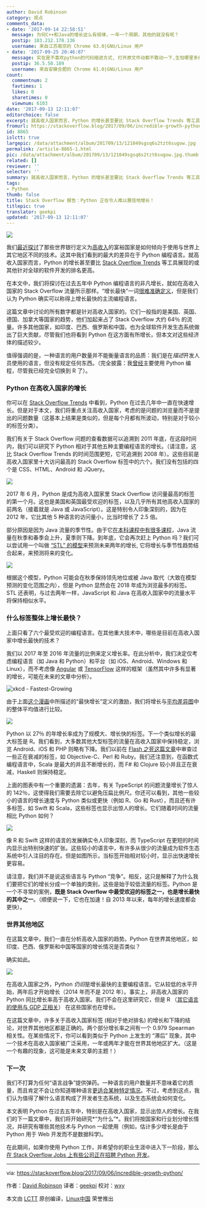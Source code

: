 ```yaml
---
author: David Robinson
category: 观点
comments_data:
- date: '2017-09-14 22:58:51'
  message: 为何C++和Java的增长这么有规律，一年一个周期，其他的就没有呢？
  postip: 183.212.178.136
  username: 来自江苏南京的 Chrome 63.0|GNU/Linux 用户
- date: '2017-09-25 20:46:07'
  message: 实在是不喜欢python的代码缩进方式, 打开原文件动都不敢动一下,生怕哪里多缩进了一点
  postip: 36.5.50.189
  username: 来自安徽合肥的 Chrome 61.0|GNU/Linux 用户
count:
  commentnum: 2
  favtimes: 1
  likes: 0
  sharetimes: 0
  viewnum: 6103
date: '2017-09-13 12:11:07'
editorchoice: false
excerpt: 就高收入国家而言，Python 的增长甚至要比 Stack Overflow Trends 等工具展现的或其他针对全球的软件开发的排名更高。
fromurl: https://stackoverflow.blog/2017/09/06/incredible-growth-python/
id: 8865
islctt: true
largepic: /data/attachment/album/201709/13/121049sgsq6s2tzt6sugow.jpg
permalink: /article-8865-1.html
pic: /data/attachment/album/201709/13/121049sgsq6s2tzt6sugow.jpg.thumb.jpg
related: []
reviewer: ''
selector: ''
summary: 就高收入国家而言，Python 的增长甚至要比 Stack Overflow Trends 等工具展现的或其他针对全球的软件开发的排名更高。
tags:
- Python
thumb: false
title: Stack Overflow 报告：Python 正在令人难以置信地增长！
titlepic: true
translator: geekpi
updated: '2017-09-13 12:11:07'
---
```


![](/data/attachment/album/201709/13/121049sgsq6s2tzt6sugow.jpg)


我们[最近探讨](https://stackoverflow.blog/2017/08/29/tale-two-industries-programming-languages-differ-wealthy-developing-countries/?utm_source=so-owned&utm_medium=blog&utm_campaign=gen-blog&utm_content=blog-link&utm_term=incredible-growth-python)了那些世界银行定义为[高收入](https://en.wikipedia.org/wiki/World_Bank_high-income_economy)的富裕国家是如何倾向于使用与世界上其它地区不同的技术。这其中我们看到的最大的差异在于 Python 编程语言。就高收入国家而言，Python 的增长甚至要比 [Stack Overflow Trends](https://insights.stackoverflow.com/trends?tags=python%2Cjavascript%2Cjava%2Cc%23%2Cphp%2Cc%2B%2B&utm_source=so-owned&utm_medium=blog&utm_campaign=gen-blog&utm_content=blog-link&utm_term=incredible-growth-python) 等工具展现的或其他针对全球的软件开发的排名更高。


在本文中，我们将探讨在过去五年中 Python 编程语言的非凡增长，就如在高收入国家的 Stack Overflow 流量所示那样。“增长最快”一词[很难准确定义](https://xkcd.com/1102/)，但是我们认为 Python 确实可以称得上增长最快的主流编程语言。


这篇文章中讨论的所有数字都是针对高收入国家的。它们一般指的是美国、英国、德国、加拿大等国家的趋势，他们加起来占了 Stack Overflow 大约 64％ 的流量。许多其他国家，如印度、巴西、俄罗斯和中国，也为全球软件开发生态系统做出了巨大贡献，尽管我们也将看到 Python 在这方面有所增长，但本文对这些经济体的描述较少。


值得强调的是，一种语言的用户数量并不能衡量语言的品质：我们是在*描述*开发人员使用的语言，但没有规定任何东西。（完全披露：我[曾经](https://stackoverflow.com/search?tab=newest&q=user%3a712603%20%5bpython%5d)主要使用 Python 编程，尽管我已经完全切换到 R 了）。


### Python 在高收入国家的增长


你可以在 [Stack Overflow Trends](https://insights.stackoverflow.com/trends?tags=python%2Cjavascript%2Cjava%2Cc%23%2Cphp%2Cc%2B%2B&utm_source=so-owned&utm_medium=blog&utm_campaign=gen-blog&utm_content=blog-link&utm_term=incredible-growth-python) 中看到，Python 在过去几年中一直在快速增长。但是对于本文，我们将重点关注高收入国家，考虑的是问题的浏览量而不是提出的问题数量（这基本上结果是类似的，但是每个月都有所波动，特别是对于较小的标签分类）。


我们有关于 Stack Overflow 问题的查看数据可以追溯到 2011 年底，在这段时间内，我们可以研究下 Python 相对于其他五种主要编程语言的增长。（请注意，这比 Stack Overflow Trends 的时间范围更短，它可追溯到 2008 年）。这些目前是高收入国家里十大访问最高的 Stack Overflow 标签中的六个。我们没有包括的四个是 CSS、HTML、Android 和 JQuery。


![](/data/attachment/album/201709/13/121109kcjdmdj1biqid1cm.png)


2017 年 6 月，Python 是成为高收入国家里 Stack Overflow 访问量最高的标签的第一个月。这也是美国和英国最受欢迎的标签，以及几乎所有其他高收入国家的前两名（接着就是 Java 或 JavaScript）。这是特别令人印象深刻的，因为在 2012 年，它比其他 5 种语言的访问量小，比当时增长了 2.5 倍。


部分原因是因为 Java 流量的季节性。由于它[在本科课程中有很多课程](https://stackoverflow.blog/2017/02/15/how-do-students-use-stack-overflow/)，Java 流量在秋季和春季会上升，夏季则下降。到年底，它会再次赶上 Python 吗？我们可以尝试用一个叫做 [“STL” 的模型](http://otexts.org/fpp2/sec-6-stl.html)来预测未来两年的增长, 它将增长与季节性趋势结合起来，来预测将来的变化。


![](/data/attachment/album/201709/13/121110jfyy8xhi10syw5y1.png)


根据这个模型，Python 可能会在秋季保持领先地位或被 Java 取代（大致在模型预测的变化范围之内），但是 Python 显然会在 2018 年成为浏览最多的标签。STL 还表明，与过去两年一样，JavaScript 和 Java 在高收入国家中的流量水平将保持相似水平。


### 什么标签整体上增长最快？


上面只看了六个最受欢迎的编程语言。在其他重大技术中，哪些是目前在高收入国家中增长最快的技术？


我们以 2017 年至 2016 年流量的比例来定义增长率。在此分析中，我们决定仅考虑编程语言（如 Java 和 Python）和平台（如 iOS、Android、Windows 和 Linux），而不考虑像 [Angular](https://stackoverflow.com/questions/tagged/angular) 或 [TensorFlow](https://stackoverflow.com/questions/tagged/tensorflow) 这样的框架（虽然其中许多有显著的增长，可能在未来的文章中分析）。


![xkcd - Fastest-Growing ](/data/attachment/album/201709/13/121115q15lhnh21n1s7gs1.png)


由于上面[这个漫画](https://xkcd.com/1102/)中所描述的“最快增长”定义的激励，我们将增长与[平均差异图](https://en.wikipedia.org/wiki/Bland%E2%80%93Altman_plot)中的整体平均值进行比较。


![](/data/attachment/album/201709/13/121116ojjjcr7671iurcc7.png)


Python 以 27％ 的年增长率成为了规模大、增长快的标签。下一个类似增长的最大标签是 R。我们看到，大多数其他大型标签的流量在高收入国家中保持稳定，浏览 Android、iOS 和 PHP 则略有下降。我们以前在 [Flash 之死这篇文章](https://stackoverflow.blog/2017/08/01/flash-dead-technologies-might-next/?utm_source=so-owned&utm_medium=blog&utm_campaign=gen-blog&utm_content=blog-link&utm_term=incredible-growth-python)中审查过一些正在衰减的标签，如 Objective-C、Perl 和 Ruby。我们还注意到，在函数式编程语言中，Scala 是最大的并且不断增长的，而 F# 和 Clojure 较小并且正在衰减，Haskell 则保持稳定。


上面的图表中有一个重要的遗漏：去年，有关 TypeScript 的问题流量增长了惊人的 142％，这使得我们需要去除它以避免压扁比例尺。你还可以看到，其他一些较小的语言的增长速度与 Python 类似或更快（例如 R、Go 和 Rust），而且还有许多标签，如 Swift 和 Scala，这些标签也显示出惊人的增长。它们随着时间的流量相比 Python 如何？


![](/data/attachment/album/201709/13/121117jbzwnn7l3a23bwla.png)


像 R 和 Swift 这样的语言的发展确实令人印象深刻，而 TypeScript 在更短的时间内显示出特别快速的扩张。这些较小的语言中，有许多从很少的流量成为软件生态系统中引人注目的存在。但是如图所示，当标签开始相对较小时，显示出快速增长更容易。


请注意，我们并不是说这些语言与 Python “竞争”。相反，这只是解释了为什么我们要把它们的增长分成一个单独的类别，这些是始于较低流量的标签。Python 是一个不寻常的案例，**既是 Stack Overflow 中最受欢迎的标签之一，也是增长最快的其中之一**。（顺便说一下，它也在加速！自 2013 年以来，每年的增长速度都会更快）。


### 世界其他地区


在这篇文章中，我们一直在分析高收入国家的趋势。Python 在世界其他地区，如印度、巴西、俄罗斯和中国等国家的增长情况是否类似？


确实如此。


![](/data/attachment/album/201709/13/121118kn4js9gkmznk2zmc.png)


在高收入国家之外，Python *仍旧*是增长最快的主要编程语言。它从较低的水平开始，两年后才开始增长（2014 年而不是 2012 年）。事实上，非高收入国家的 Python 同比增长率高于高收入国家。我们不会在这里研究它，但是 R （[其它语言的使用与 GDP 正相关](https://stackoverflow.blog/2017/08/29/tale-two-industries-programming-languages-differ-wealthy-developing-countries/?utm_source=so-owned&utm_medium=blog&utm_campaign=gen-blog&utm_content=blog-link&utm_term=incredible-growth-python)） 在这些国家也在增长。


在这篇文章中，许多关于高收入国家标签 (相对于绝对排名) 的增长和下降的结论，对世界其他地区都是正确的。两个部分增长率之间有一个 0.979 Spearman 相关性。在某些情况下，你可以看到类似于 Python 上发生的 “滞后” 现象，其中一个技术在高收入国家被广泛采用，一年或两年才能在世界其他地区扩大。（这是一个有趣的现象，这可能是未来文章的主题！）


### 下一次


我们不打算为任何“语言战争”提供弹药。一种语言的用户数量并不意味着它的质量，而且肯定不会让你知道哪种语言[更适合某种特定情况](https://stackoverflow.blog/2011/08/16/gorilla-vs-shark/?utm_source=so-owned&utm_medium=blog&utm_campaign=gen-blog&utm_content=blog-link&utm_term=incredible-growth-python)。不过，考虑到这点，我们认为值得了解什么语言构成了开发者生态系统，以及生态系统会如何变化。


本文表明 Python 在过去五年中，特别是在高收入国家，显示出惊人的增长。在我们的下一篇文章中，我们将开始研究*“为什么”*。我们将按国家和行业划分增长情况，并研究有哪些其他技术与 Python 一起使用（例如，估计多少增长是由于 Python 用于 Web 开发而不是数据科学)。


在此期间，如果你使用 Python 工作，并希望你的职业生涯中进入下一阶段，那么[在 Stack Overflow Jobs 上有些公司正在招聘 Python 开发](https://stackoverflow.com/jobs/developer-jobs-using-python?utm_source=so-owned&utm_medium=blog&utm_campaign=gen-blog&utm_content=blog-link&utm_term=incredible-growth-python)。




---


via: <https://stackoverflow.blog/2017/09/06/incredible-growth-python/>


作者：[David Robinson](https://stackoverflow.blog/authors/drobinson/) 译者：[geekpi](https://github.com/geekpi) 校对：[wxy](https://github.com/wxy)


本文由 [LCTT](https://github.com/LCTT/TranslateProject) 原创编译，[Linux中国](https://linux.cn/) 荣誉推出